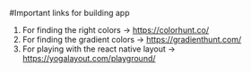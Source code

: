 #Important links for building app

1. For finding the right colors -> https://colorhunt.co/
2. For finding the gradient colors -> https://gradienthunt.com/ 
3. For playing with the react native layout -> https://yogalayout.com/playground/
